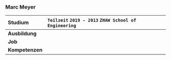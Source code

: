 ### Marc Meyer

| **Studium** 			 | `Teilzeit` `2019 - 2013` `ZHAW School of Engineering` 					   |
| :--------------------- | :-------------------------------------------------------------------------- |
| **Ausbildung** 		 |   |
| **Job**                |                     |
| **Kompetenzen**        |    |
